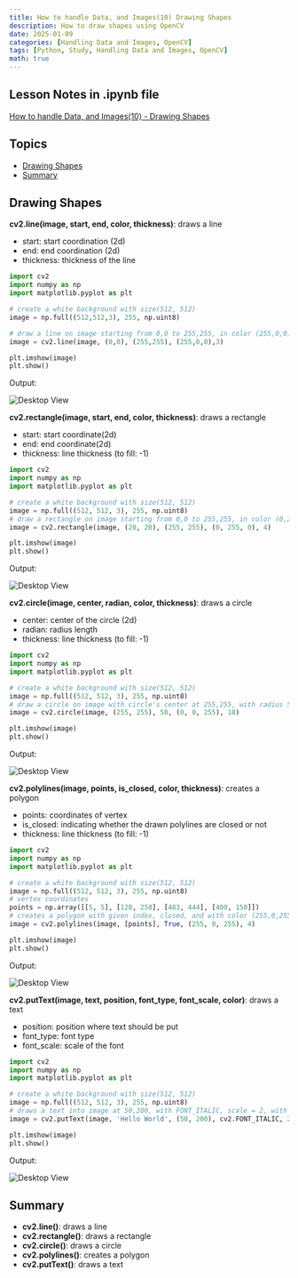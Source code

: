 ```yaml
---
title: How to handle Data, and Images(10) Drawing Shapes
description: How to draw shapes using OpenCV
date: 2025-01-09
categories: [Handling Data and Images, OpenCV]
tags: [Python, Study, Handling Data and Images, OpenCV]
math: true
---
```


## Lesson Notes in .ipynb file

[How to handle Data, and Images(10) - Drawing Shapes](https://github.com/hyeonukim/DataProcessing_ImageHandling/blob/main/How_to_handle_Data%2C_and_Images(10)_Drawing_Shapes.ipynb)

## Topics

- [Drawing Shapes](#drawing-shapes)
- [Summary](#summary)

## Drawing Shapes

**cv2.line(image, start, end, color, thickness)**: draws a line
- start: start coordination (2d)
- end: end coordination (2d)
- thickness: thickness of the line

```python
import cv2
import numpy as np
import matplotlib.pyplot as plt

# create a white background with size(512, 512)
image = np.full((512,512,3), 255, np.uint8)

# draw a line on image starting from 0,0 to 255,255, in color (255,0,0), with thickness 3
image = cv2.line(image, (0,0), (255,255), (255,0,0),3)

plt.imshow(image)
plt.show()
```

Output:

![Desktop View](/assets/img/HandleImageData/10-line.png)


**cv2.rectangle(image, start, end, color, thickness)**: draws a rectangle
- start: start coordinate(2d)
- end: end coordinate(2d)
- thickness: line thickness (to fill: -1)

```python
import cv2
import numpy as np
import matplotlib.pyplot as plt

# create a white background with size(512, 512)
image = np.full((512, 512, 3), 255, np.uint8)
# draw a rectangle on image starting from 0,0 to 255,255, in color (0,255,0), with thickness 4
image = cv2.rectangle(image, (20, 20), (255, 255), (0, 255, 0), 4)

plt.imshow(image)
plt.show()
```

Output:

![Desktop View](/assets/img/HandleImageData/10-square.png)

**cv2.circle(image, center, radian, color, thickness)**: draws a circle
- center: center of the circle (2d)
- radian: radius length
- thickness: line thickness (to fill: -1)

```python
import cv2
import numpy as np
import matplotlib.pyplot as plt

# create a white background with size(512, 512)
image = np.full((512, 512, 3), 255, np.uint8)
# draw a circle on image with circle's center at 255,255, with radius 50, in color (0,0,255), with thickness 10
image = cv2.circle(image, (255, 255), 50, (0, 0, 255), 10)

plt.imshow(image)
plt.show()
```

Output:

![Desktop View](/assets/img/HandleImageData/10-circle.png)

**cv2.polylines(image, points, is_closed, color, thickness)**: creates a polygon
- points: coordinates of vertex
- is_closed: indicating whether the drawn polylines are closed or not
- thickness: line thickness (to fill: -1)

```python
import cv2
import numpy as np
import matplotlib.pyplot as plt

# create a white background with size(512, 512)
image = np.full((512, 512, 3), 255, np.uint8)
# vertex coordinates
points = np.array([[5, 5], [128, 258], [483, 444], [400, 150]])
# creates a polygon with given index, closed, and with color (255,0,255), with line thickness 4
image = cv2.polylines(image, [points], True, (255, 0, 255), 4)

plt.imshow(image)
plt.show()
```

Output:

![Desktop View](/assets/img/HandleImageData/10-polygon.png)

**cv2.putText(image, text, position, font_type, font_scale, color)**: draws a text
- position: position where text should be put
- font_type: font type
- font_scale: scale of the font

```python
import cv2
import numpy as np
import matplotlib.pyplot as plt

# create a white background with size(512, 512)
image = np.full((512, 512, 3), 255, np.uint8)
# draws a text into image at 50,200, with FONT_ITALIC, scale = 2, with color (255,0,0)
image = cv2.putText(image, 'Hello World', (50, 200), cv2.FONT_ITALIC, 2, (255, 0, 0))

plt.imshow(image)
plt.show()
```

Output:

![Desktop View](/assets/img/HandleImageData/10-text.png)

## Summary

- **cv2.line()**: draws a line
- **cv2.rectangle()**: draws a rectangle
- **cv2.circle()**: draws a circle
- **cv2.polylines()**: creates a polygon
- **cv2.putText()**: draws a text